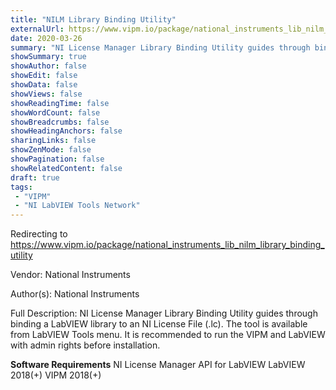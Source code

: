 ```yaml
---
title: "NILM Library Binding Utility"
externalUrl: https://www.vipm.io/package/national_instruments_lib_nilm_library_binding_utility
date: 2020-03-26
summary: "NI License Manager Library Binding Utility guides through binding a LabVIEW library to an NI License File (."
showSummary: true
showAuthor: false
showEdit: false
showData: false
showViews: false
showReadingTime: false
showWordCount: false
showBreadcrumbs: false
showHeadingAnchors: false
sharingLinks: false
showZenMode: false
showPagination: false
showRelatedContent: false
draft: true
tags:
 - "VIPM"
 - "NI LabVIEW Tools Network"
---
```


Redirecting to https://www.vipm.io/package/national_instruments_lib_nilm_library_binding_utility

Vendor: National Instruments

Author(s): National Instruments
 
Full Description:
NI License Manager Library Binding Utility guides through binding a LabVIEW library to an NI License File (.lc).
The tool is available from LabVIEW Tools menu.
It is recommended to run the VIPM and LabVIEW with admin rights before installation.

**Software Requirements** 
NI License Manager API for LabVIEW
LabVIEW 2018(+)
VIPM 2018(+)